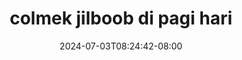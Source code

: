 --- 
title: "colmek jilboob di pagi hari"
description: "download  video bokep colmek jilboob di pagi hari tiktok full baru"
date: 2024-07-03T08:24:42-08:00
file_code: "nffn3jhqe2bo"
draft: false
cover: "plfssms339kt58gv.jpg"
tags: ["colmek", "jilboob", "pagi", "hari", "bokep-indo", "bokep-viral", "bokep-ig"]
length: 235
fld_id: "1413958"
foldername: "3we santuy"
categories: ["3we santuy"]
views: 46
---